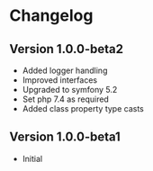 # Changelog

## Version 1.0.0-beta2

 * Added logger handling
 * Improved interfaces
 * Upgraded to symfony 5.2
 * Set php 7.4 as required
 * Added class property type casts
 
## Version 1.0.0-beta1

 * Initial